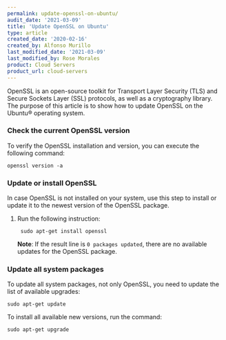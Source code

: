 ```yaml
---
permalink: update-openssl-on-ubuntu/
audit_date: '2021-03-09'
title: 'Update OpenSSL on Ubuntu'
type: article
created_date: '2020-02-16'
created_by: Alfonso Murillo
last_modified_date: '2021-03-09'
last_modified_by: Rose Morales
product: Cloud Servers
product_url: cloud-servers
---
```


OpenSSL is an open-source toolkit for Transport Layer Security (TLS) and
Secure Sockets Layer (SSL) protocols, as well as a cryptography library. The
purpose of this article is to show how to update OpenSSL on the Ubuntu&reg; operating
system.

### Check the current OpenSSL version

To verify the OpenSSL installation and version, you can execute the following
command:

    openssl version -a

### Update or install OpenSSL

In case OpenSSL is not installed on your system, use this step to
install or update it to the newest version of the OpenSSL package.

1. Run the following instruction:

        sudo apt-get install openssl

    **Note**: If the result line is `0 packages updated`, there are no
   available updates for the OpenSSL package.

### Update all system packages

To update all system packages, not only OpenSSL, you need to update the list of
available upgrades:

    sudo apt-get update

To install all available new versions, run the command:

    sudo apt-get upgrade

